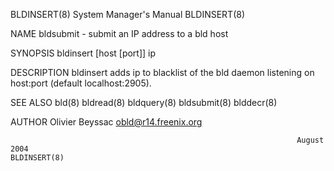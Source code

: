 BLDINSERT(8)                                                  System Manager's Manual                                                 BLDINSERT(8)

NAME
       bldsubmit - submit an IP address to a bld host

SYNOPSIS
       bldinsert [host [port]] ip

DESCRIPTION
       bldinsert adds ip to blacklist of the bld daemon listening on host:port (default localhost:2905).

SEE ALSO
       bld(8) bldread(8) bldquery(8) bldsubmit(8) blddecr(8)

AUTHOR
       Olivier Beyssac <obld@r14.freenix.org>

                                                                    August 2004                                                       BLDINSERT(8)
